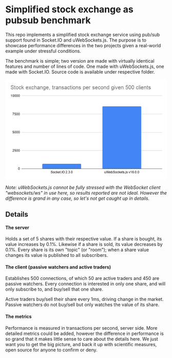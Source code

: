 # Simplified stock exchange as pubsub benchmark

This repo implements a simplified stock exchange service using pub/sub support found in Socket.IO and uWebSockets.js. The purpose is to showcase performance differences in the two projects given a real-world example under stressful conditions.

The benchmark is simple; two version are made with virtually identical features and number of lines of code. One made with uWebSockets.js, one made with Socket.IO. Source code is available under respective folder.

<div align="center">

<img src="TransactionsPerSecond.png"/>

</div>

*Note: uWebSockets.js cannot be fully stressed with the WebSocket client "websockets/ws" in use here, so results reported are not ideal. However the difference is grand in any case, so let's not get caught up in details.*

## Details

#### The server
Holds a set of 5 shares with their respective value. If a share is bought, its value increases by 0.1%. Likewise if a share is sold, its value decreases by 0.1%. Every share is its own "topic" (or "room"); when a share value changes its value is published to all subscribers.

#### The client (passive watchers and active traders)
Establishes 500 connections, of which 50 are active traders and 450 are passive watchers. Every connection is interested in only one share, and will only subscribe to, and buy/sell that one share.

Active traders buy/sell their share every 1ms, driving change in the market. Passive watchers do not buy/sell but only watches the value of its share.

#### The metrics
Performance is measured in transactions per second, server side. More detailed metrics could be added, however the difference in performance is so grand that it makes little sense to care about the details here. We just want you to get the big picture, and back it up with scientific measures, open source for anyone to confirm or deny.
